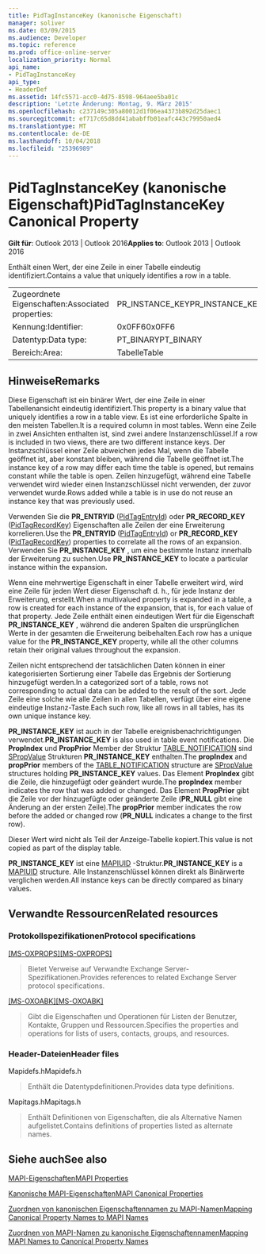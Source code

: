 ```yaml
---
title: PidTagInstanceKey (kanonische Eigenschaft)
manager: soliver
ms.date: 03/09/2015
ms.audience: Developer
ms.topic: reference
ms.prod: office-online-server
localization_priority: Normal
api_name:
- PidTagInstanceKey
api_type:
- HeaderDef
ms.assetid: 14fc5571-acc0-4d75-8598-964aee5ba01c
description: 'Letzte Änderung: Montag, 9. März 2015'
ms.openlocfilehash: c237149c305a80012d1f06ea4373b892d25daec1
ms.sourcegitcommit: ef717c65d8dd41ababffb01eafc443c79950aed4
ms.translationtype: MT
ms.contentlocale: de-DE
ms.lasthandoff: 10/04/2018
ms.locfileid: "25396989"
---
```

# <a name="pidtaginstancekey-canonical-property"></a><span data-ttu-id="c49ef-103">PidTagInstanceKey (kanonische Eigenschaft)</span><span class="sxs-lookup"><span data-stu-id="c49ef-103">PidTagInstanceKey Canonical Property</span></span>

  
  
<span data-ttu-id="c49ef-104">**Gilt für**: Outlook 2013 | Outlook 2016</span><span class="sxs-lookup"><span data-stu-id="c49ef-104">**Applies to**: Outlook 2013 | Outlook 2016</span></span> 
  
<span data-ttu-id="c49ef-105">Enthält einen Wert, der eine Zeile in einer Tabelle eindeutig identifiziert.</span><span class="sxs-lookup"><span data-stu-id="c49ef-105">Contains a value that uniquely identifies a row in a table.</span></span> 
  
|||
|:-----|:-----|
|<span data-ttu-id="c49ef-106">Zugeordnete Eigenschaften:</span><span class="sxs-lookup"><span data-stu-id="c49ef-106">Associated properties:</span></span>  <br/> |<span data-ttu-id="c49ef-107">PR_INSTANCE_KEY</span><span class="sxs-lookup"><span data-stu-id="c49ef-107">PR_INSTANCE_KEY</span></span>  <br/> |
|<span data-ttu-id="c49ef-108">Kennung:</span><span class="sxs-lookup"><span data-stu-id="c49ef-108">Identifier:</span></span>  <br/> |<span data-ttu-id="c49ef-109">0x0FF6</span><span class="sxs-lookup"><span data-stu-id="c49ef-109">0x0FF6</span></span>  <br/> |
|<span data-ttu-id="c49ef-110">Datentyp:</span><span class="sxs-lookup"><span data-stu-id="c49ef-110">Data type:</span></span>  <br/> |<span data-ttu-id="c49ef-111">PT_BINARY</span><span class="sxs-lookup"><span data-stu-id="c49ef-111">PT_BINARY</span></span>  <br/> |
|<span data-ttu-id="c49ef-112">Bereich:</span><span class="sxs-lookup"><span data-stu-id="c49ef-112">Area:</span></span>  <br/> |<span data-ttu-id="c49ef-113">Tabelle</span><span class="sxs-lookup"><span data-stu-id="c49ef-113">Table</span></span>  <br/> |
   
## <a name="remarks"></a><span data-ttu-id="c49ef-114">Hinweise</span><span class="sxs-lookup"><span data-stu-id="c49ef-114">Remarks</span></span>

<span data-ttu-id="c49ef-115">Diese Eigenschaft ist ein binärer Wert, der eine Zeile in einer Tabellenansicht eindeutig identifiziert.</span><span class="sxs-lookup"><span data-stu-id="c49ef-115">This property is a binary value that uniquely identifies a row in a table view.</span></span> <span data-ttu-id="c49ef-116">Es ist eine erforderliche Spalte in den meisten Tabellen.</span><span class="sxs-lookup"><span data-stu-id="c49ef-116">It is a required column in most tables.</span></span> <span data-ttu-id="c49ef-117">Wenn eine Zeile in zwei Ansichten enthalten ist, sind zwei andere Instanzenschlüssel.</span><span class="sxs-lookup"><span data-stu-id="c49ef-117">If a row is included in two views, there are two different instance keys.</span></span> <span data-ttu-id="c49ef-118">Der Instanzschlüssel einer Zeile abweichen jedes Mal, wenn die Tabelle geöffnet ist, aber konstant bleiben, während die Tabelle geöffnet ist.</span><span class="sxs-lookup"><span data-stu-id="c49ef-118">The instance key of a row may differ each time the table is opened, but remains constant while the table is open.</span></span> <span data-ttu-id="c49ef-119">Zeilen hinzugefügt, während eine Tabelle verwendet wird wieder einen Instanzschlüssel nicht verwenden, der zuvor verwendet wurde.</span><span class="sxs-lookup"><span data-stu-id="c49ef-119">Rows added while a table is in use do not reuse an instance key that was previously used.</span></span> 
  
<span data-ttu-id="c49ef-120">Verwenden Sie die **PR_ENTRYID** ([PidTagEntryId](pidtagentryid-canonical-property.md)) oder **PR_RECORD_KEY** ([PidTagRecordKey](pidtagrecordkey-canonical-property.md)) Eigenschaften alle Zeilen der eine Erweiterung korrelieren.</span><span class="sxs-lookup"><span data-stu-id="c49ef-120">Use the **PR_ENTRYID** ([PidTagEntryId](pidtagentryid-canonical-property.md)) or **PR_RECORD_KEY** ([PidTagRecordKey](pidtagrecordkey-canonical-property.md)) properties to correlate all the rows of an expansion.</span></span> <span data-ttu-id="c49ef-121">Verwenden Sie **PR_INSTANCE_KEY** , um eine bestimmte Instanz innerhalb der Erweiterung zu suchen.</span><span class="sxs-lookup"><span data-stu-id="c49ef-121">Use **PR_INSTANCE_KEY** to locate a particular instance within the expansion.</span></span> 
  
<span data-ttu-id="c49ef-122">Wenn eine mehrwertige Eigenschaft in einer Tabelle erweitert wird, wird eine Zeile für jeden Wert dieser Eigenschaft d. h., für jede Instanz der Erweiterung, erstellt.</span><span class="sxs-lookup"><span data-stu-id="c49ef-122">When a multivalued property is expanded in a table, a row is created for each instance of the expansion, that is, for each value of that property.</span></span> <span data-ttu-id="c49ef-123">Jede Zeile enthält einen eindeutigen Wert für die Eigenschaft **PR_INSTANCE_KEY** , während die anderen Spalten die ursprünglichen Werte in der gesamten die Erweiterung beibehalten.</span><span class="sxs-lookup"><span data-stu-id="c49ef-123">Each row has a unique value for the **PR_INSTANCE_KEY** property, while all the other columns retain their original values throughout the expansion.</span></span> 
  
<span data-ttu-id="c49ef-124">Zeilen nicht entsprechend der tatsächlichen Daten können in einer kategorisierten Sortierung einer Tabelle das Ergebnis der Sortierung hinzugefügt werden.</span><span class="sxs-lookup"><span data-stu-id="c49ef-124">In a categorized sort of a table, rows not corresponding to actual data can be added to the result of the sort.</span></span> <span data-ttu-id="c49ef-125">Jede Zeile eine solche wie alle Zeilen in allen Tabellen, verfügt über eine eigene eindeutige Instanz-Taste.</span><span class="sxs-lookup"><span data-stu-id="c49ef-125">Each such row, like all rows in all tables, has its own unique instance key.</span></span> 
  
 <span data-ttu-id="c49ef-126">**PR_INSTANCE_KEY** ist auch in der Tabelle ereignisbenachrichtigungen verwendet.</span><span class="sxs-lookup"><span data-stu-id="c49ef-126">**PR_INSTANCE_KEY** is also used in table event notifications.</span></span> <span data-ttu-id="c49ef-127">Die **PropIndex** und **PropPrior** Member der Struktur [TABLE_NOTIFICATION](table_notification.md) sind [SPropValue](spropvalue.md) Strukturen **PR_INSTANCE_KEY** enthalten.</span><span class="sxs-lookup"><span data-stu-id="c49ef-127">The **propIndex** and **propPrior** members of the [TABLE_NOTIFICATION](table_notification.md) structure are [SPropValue](spropvalue.md) structures holding **PR_INSTANCE_KEY** values.</span></span> <span data-ttu-id="c49ef-128">Das Element **PropIndex** gibt die Zeile, die hinzugefügt oder geändert wurde.</span><span class="sxs-lookup"><span data-stu-id="c49ef-128">The **propIndex** member indicates the row that was added or changed.</span></span> <span data-ttu-id="c49ef-129">Das Element **PropPrior** gibt die Zeile vor der hinzugefügte oder geänderte Zeile (**PR_NULL** gibt eine Änderung an der ersten Zeile).</span><span class="sxs-lookup"><span data-stu-id="c49ef-129">The **propPrior** member indicates the row before the added or changed row (**PR_NULL** indicates a change to the first row).</span></span> 
  
<span data-ttu-id="c49ef-130">Dieser Wert wird nicht als Teil der Anzeige-Tabelle kopiert.</span><span class="sxs-lookup"><span data-stu-id="c49ef-130">This value is not copied as part of the display table.</span></span> 
  
 <span data-ttu-id="c49ef-131">**PR_INSTANCE_KEY** ist eine [MAPIUID](mapiuid.md) -Struktur.</span><span class="sxs-lookup"><span data-stu-id="c49ef-131">**PR_INSTANCE_KEY** is a [MAPIUID](mapiuid.md) structure.</span></span> <span data-ttu-id="c49ef-132">Alle Instanzenschlüssel können direkt als Binärwerte verglichen werden.</span><span class="sxs-lookup"><span data-stu-id="c49ef-132">All instance keys can be directly compared as binary values.</span></span> 
  
## <a name="related-resources"></a><span data-ttu-id="c49ef-133">Verwandte Ressourcen</span><span class="sxs-lookup"><span data-stu-id="c49ef-133">Related resources</span></span>

### <a name="protocol-specifications"></a><span data-ttu-id="c49ef-134">Protokollspezifikationen</span><span class="sxs-lookup"><span data-stu-id="c49ef-134">Protocol specifications</span></span>

<span data-ttu-id="c49ef-135">[[MS-OXPROPS]](https://msdn.microsoft.com/library/f6ab1613-aefe-447d-a49c-18217230b148%28Office.15%29.aspx)</span><span class="sxs-lookup"><span data-stu-id="c49ef-135">[[MS-OXPROPS]](https://msdn.microsoft.com/library/f6ab1613-aefe-447d-a49c-18217230b148%28Office.15%29.aspx)</span></span>
  
> <span data-ttu-id="c49ef-136">Bietet Verweise auf Verwandte Exchange Server-Spezifikationen.</span><span class="sxs-lookup"><span data-stu-id="c49ef-136">Provides references to related Exchange Server protocol specifications.</span></span>
    
<span data-ttu-id="c49ef-137">[[MS-OXOABK]](https://msdn.microsoft.com/library/f4cf9b4c-9232-4506-9e71-2270de217614%28Office.15%29.aspx)</span><span class="sxs-lookup"><span data-stu-id="c49ef-137">[[MS-OXOABK]](https://msdn.microsoft.com/library/f4cf9b4c-9232-4506-9e71-2270de217614%28Office.15%29.aspx)</span></span>
  
> <span data-ttu-id="c49ef-138">Gibt die Eigenschaften und Operationen für Listen der Benutzer, Kontakte, Gruppen und Ressourcen.</span><span class="sxs-lookup"><span data-stu-id="c49ef-138">Specifies the properties and operations for lists of users, contacts, groups, and resources.</span></span>
    
### <a name="header-files"></a><span data-ttu-id="c49ef-139">Header-Dateien</span><span class="sxs-lookup"><span data-stu-id="c49ef-139">Header files</span></span>

<span data-ttu-id="c49ef-140">Mapidefs.h</span><span class="sxs-lookup"><span data-stu-id="c49ef-140">Mapidefs.h</span></span>
  
> <span data-ttu-id="c49ef-141">Enthält die Datentypdefinitionen.</span><span class="sxs-lookup"><span data-stu-id="c49ef-141">Provides data type definitions.</span></span>
    
<span data-ttu-id="c49ef-142">Mapitags.h</span><span class="sxs-lookup"><span data-stu-id="c49ef-142">Mapitags.h</span></span>
  
> <span data-ttu-id="c49ef-143">Enthält Definitionen von Eigenschaften, die als Alternative Namen aufgelistet.</span><span class="sxs-lookup"><span data-stu-id="c49ef-143">Contains definitions of properties listed as alternate names.</span></span>
    
## <a name="see-also"></a><span data-ttu-id="c49ef-144">Siehe auch</span><span class="sxs-lookup"><span data-stu-id="c49ef-144">See also</span></span>



[<span data-ttu-id="c49ef-145">MAPI-Eigenschaften</span><span class="sxs-lookup"><span data-stu-id="c49ef-145">MAPI Properties</span></span>](mapi-properties.md)
  
[<span data-ttu-id="c49ef-146">Kanonische MAPI-Eigenschaften</span><span class="sxs-lookup"><span data-stu-id="c49ef-146">MAPI Canonical Properties</span></span>](mapi-canonical-properties.md)
  
[<span data-ttu-id="c49ef-147">Zuordnen von kanonischen Eigenschaftennamen zu MAPI-Namen</span><span class="sxs-lookup"><span data-stu-id="c49ef-147">Mapping Canonical Property Names to MAPI Names</span></span>](mapping-canonical-property-names-to-mapi-names.md)
  
[<span data-ttu-id="c49ef-148">Zuordnen von MAPI-Namen zu kanonische Eigenschaftennamen</span><span class="sxs-lookup"><span data-stu-id="c49ef-148">Mapping MAPI Names to Canonical Property Names</span></span>](mapping-mapi-names-to-canonical-property-names.md)

